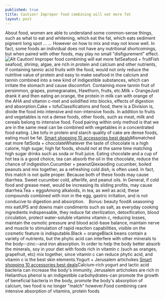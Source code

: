 ```yaml
---
published: true
title: Caution! Improper food combining will eat more fat
layout: post
---
```

About food, women are able to understand some common-sense things, such as what to eat and whitening, which eat the fat, which eats sediment pigment long spot ... ... However on how to mix and may not know well. In fact, some foods an individual does not have any nutritional shortcomings, but when paired with other foods, may play no small \"disfigurement\" effect.![Alt Caution! Improper food combining will eat more fat](https://c2.staticflickr.com/2/1490/24951031116_62c8672dd2_b.jpg)Seafood + fruitFish seafood, shrimp, algae, are rich in protein and calcium and other nutrients, if containing tannic acid fruits with the food, would not only reduce the nutritive value of protein and easy to make seafood in the calcium and tannin combined into a new kind of indigestible substances, which can irritate the stomach and cause discomfort. Containing more tannin fruit of persimmon, grapes, pomegranates, Hawthorn, fruits, etc.Milk + OrangeJust drank it and then eating an orange, the protein in milk can with orange of the AHA and vitamin c-met and solidified into blocks, effects of digestion and absorption.Cake + tofuClassifications and food, there is a Division is, divide the food into intensive and non-intensive foods. In addition to fruits and vegetables is not a dense foods, other foods, such as meat, milk and cereals belong to intensive food. Food pairing within only method is that we are in the same meal can be combined with vegetables in a concentrated food eating. Like tofu in protein and starch quality of cake are dense foods, eating must be fat. [Smart shopping 10 accessories best deals](http://www.focalstyle.com/2016/02/02/smart-shopping-10-accessories-best-deals/)Mismatched eat more fatSoda + chocolateWhatever the taste of chocolate is a high calorie, high sugar, high fat foods, should not at the same time matching high sugar drinks such as soda or fruit juice. Eating chocolate and a cup of hot tea is a good choice, tea can absorb the oil in the chocolate, reduce the chance of indigestion.Cucumber + peanutQiexiaoding cucumber, boiled peanuts and mix together, as a refreshing cold dish, is often used. In fact, this match is not quite proper. Because both of these foods may cause diarrhea. Sweet cucumber cold, afterlife, and peanut oils. In General, if cold food and grease meet, would be increasing its sliding profits, may cause diarrhea.Tea + eggsAmong alkaloids, in tea, as well as acid, these compounds combined with iron in the egg, gastric irritation, and is not conducive to digestion and absorption.　Bonus: beauty foodA seasoning mix eatUPS and downs main condiments such as salt, as everyday cooking ingredients indispensable, they reduce fat sterilization, detoxification, blood circulation, protect water-soluble vitamins vitamin c, reducing losses, maintain the osmotic pressure and blood acid-base balance, maintain nerve and muscle to stimulation of rapid reaction capabilities, visible on the cosmetic feature is indisputable.Black + orangeBlack beans contain a variety of nutrients, but the phytic acid can interfere with other minerals to the body--zinc--and iron absorption. In order to help the body better absorb the minerals, soy in your diet with foods rich in vitamin c (such as oranges, grapefruit, etc) mix together, since vitamin c can reduce phytic acid, and vitamin c is the best skin elements.Yogurt + Jerusalem artichokes [Smart shopping 10 accessories best deals](http://www.focalstyle.com/2016/02/02/smart-shopping-10-accessories-best-deals/)Calcium-rich yogurt and lactic acid bacteria can increase the body\'s immunity, Jerusalem artichokes are rich in Helianthus phenol is an indigestible carbohydrates-can promote the growth of beneficial bacteria in the body, promote the body\'s absorption of calcium, two food is no longer \"match\" however.Food combining care intensive absorption of vitamins, protein foods